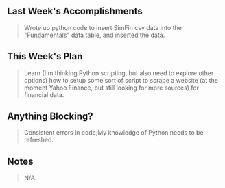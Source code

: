## Last Week's Accomplishments

> Wrote up python code to insert SimFin csv data into the "Fundamentals" data table, and inserted the data. 

## This Week's Plan

> Learn (I'm thinking Python scripting, but also need to explore other options) how to setup some sort of script to scrape a website (at the moment Yahoo Finance, but still looking for more sources) for financial data. 
 

## Anything Blocking?

> Consistent errors in code;My knowledge of Python needs to be refreshed.

## Notes

> N/A.
